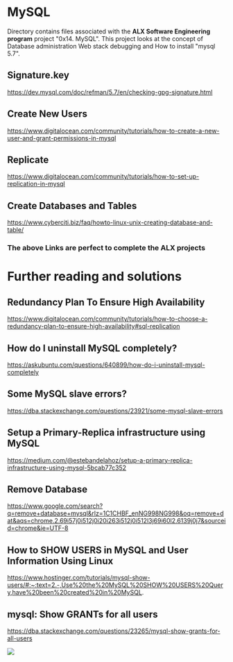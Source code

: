 # MySQL
Directory contains files associated with the **ALX Software Engineering program** project "0x14. MySQL". This project looks at the concept of Database administration Web stack debugging and How to install "mysql 5.7".

## Signature.key
https://dev.mysql.com/doc/refman/5.7/en/checking-gpg-signature.html


## Create New Users
https://www.digitalocean.com/community/tutorials/how-to-create-a-new-user-and-grant-permissions-in-mysql

## Replicate
https://www.digitalocean.com/community/tutorials/how-to-set-up-replication-in-mysql

## Create Databases and Tables
https://www.cyberciti.biz/faq/howto-linux-unix-creating-database-and-table/

### The above Links are perfect to complete the  ALX projects


# Further reading and solutions

## Redundancy Plan To Ensure High Availability
https://www.digitalocean.com/community/tutorials/how-to-choose-a-redundancy-plan-to-ensure-high-availability#sql-replication

## How do I uninstall MySQL completely?
https://askubuntu.com/questions/640899/how-do-i-uninstall-mysql-completely

## Some MySQL slave errors?
https://dba.stackexchange.com/questions/23921/some-mysql-slave-errors

## Setup a Primary-Replica infrastructure using MySQL
https://medium.com/@estebandelahoz/setup-a-primary-replica-infrastructure-using-mysql-5bcab77c352

## Remove Database
https://www.google.com/search?q=remove+database+mysql&rlz=1C1CHBF_enNG998NG998&oq=remove+dat&aqs=chrome.2.69i57j0i512j0i20i263i512j0i512l3j69i60l2.6139j0j7&sourceid=chrome&ie=UTF-8

## How to SHOW USERS in MySQL and User Information Using Linux
https://www.hostinger.com/tutorials/mysql-show-users/#:~:text=2.-,Use%20the%20MySQL%20SHOW%20USERS%20Query,have%20been%20created%20in%20MySQL.

## mysql: Show GRANTs for all users
https://dba.stackexchange.com/questions/23265/mysql-show-grants-for-all-users


![](https://s3.amazonaws.com/intranet-projects-files/holbertonschool-sysadmin_devops/280/KkrkDHT.png)